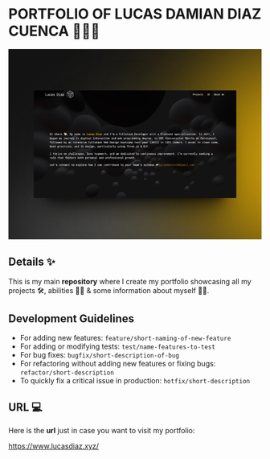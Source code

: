 # PORTFOLIO OF LUCAS DAMIAN DIAZ CUENCA 🧑🏼‍💻

<img src="./public/images/README.png" alt="image of my website">

## Details ✨

This is my main **repository** where I create my portfolio showcasing all my projects 🛠️, abilities 💪🏻 & some information about myself 👋🏻.

## Development Guidelines

-   For adding new features: `feature/short-naming-of-new-feature`
-   For adding or modifying tests: `test/name-features-to-test`
-   For bug fixes: `bugfix/short-description-of-bug`
-   For refactoring without adding new features or fixing bugs: `refactor/short-description`
-   To quickly fix a critical issue in production: `hotfix/short-description`

## URL 💻

Here is the **url** just in case you want to visit my portfolio:

https://www.lucasdiaz.xyz/
